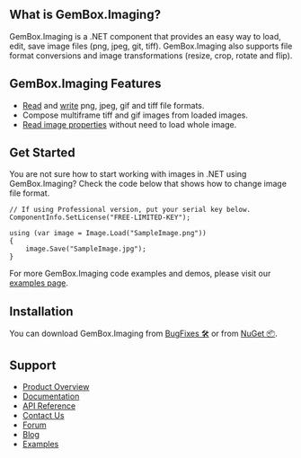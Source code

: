 ## What is GemBox.Imaging?

GemBox.Imaging is a .NET component that provides an easy way to load, edit, save image files (png, jpeg, git, tiff). GemBox.Imaging also supports file format conversions and image transformations (resize, crop, rotate and flip).

## GemBox.Imaging Features

- [Read](https://www.gemboxsoftware.com/imaging/examples/c-sharp-vb-net-read-image/201) and [write](https://www.gemboxsoftware.com/imaging/examples/c-sharp-vb-net-write-image/202) png, jpeg, gif and tiff file formats.
- Compose multiframe tiff and gif images from loaded images.
- [Read image properties](https://www.gemboxsoftware.com/imaging/examples/c-sharp-vb-net-read-image/201) without need to load whole image.

## Get Started

You are not sure how to start working with images in .NET using GemBox.Imaging? Check the code below that shows how to change image file format.

```CSharp
// If using Professional version, put your serial key below.
ComponentInfo.SetLicense("FREE-LIMITED-KEY");

using (var image = Image.Load("SampleImage.png"))
{
    image.Save("SampleImage.jpg");
}
```

For more GemBox.Imaging code examples and demos, please visit our [examples page](https://www.gemboxsoftware.com/imaging/examples/c-sharp-vb-net-imaging-library/101).
 

## Installation

You can download GemBox.Imaging from [BugFixes 🛠️](https://www.gemboxsoftware.com/imaging/downloads/bugfixes.html) or from [NuGet 📦](https://www.nuget.org/packages/GemBox.Imaging/).

## Support

* [Product Overview](https://www.gemboxsoftware.com/imaging)
* [Documentation](https://www.gemboxsoftware.com/imaging/docs/introduction.html)
* [API Reference](https://www.gemboxsoftware.com/imaging/docs/introduction.html)
* [Contact Us](https://support.gemboxsoftware.com/new-ticket?ticket%5Bdepartment%5D=1&ticket%5Bproduct%5D=4)
* [Forum](https://forum.gemboxsoftware.com/c/gembox-imaging/6)
* [Blog](https://www.gemboxsoftware.com/gembox-imaging)
* [Examples](https://www.gemboxsoftware.com/imaging/examples/)

